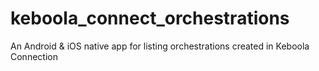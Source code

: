 # keboola_connect_orchestrations

An Android &amp; iOS native app for listing orchestrations created in Keboola Connection
